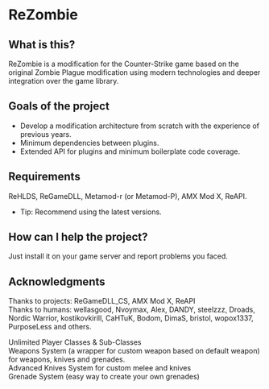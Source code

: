 # ReZombie

## What is this?
ReZombie is a modification for the Counter-Strike game based on the original Zombie Plague modification using modern technologies and deeper integration over the game library.

## Goals of the project
* Develop a modification architecture from scratch with the experience of previous years.
* Minimum dependencies between plugins.
* Extended API for plugins and minimum boilerplate code coverage.

## Requirements
ReHLDS, ReGameDLL, Metamod-r (or Metamod-P), AMX Mod X, ReAPI.
* Tip: Recommend using the latest versions.

## How can I help the project?
Just install it on your game server and report problems you faced.

## Acknowledgments
Thanks to projects: ReGameDLL_CS, AMX Mod X, ReAPI<br/>
Thanks to humans: wellasgood, Nvoymax, Alex, DANDY, steelzzz, Droads, Nordic Warrior, kostikovkirill, CaHTuK, Bodom, DimaS, bristol, wopox1337, PurposeLess and others.<br/>

Unlimited Player Classes & Sub-Classes<br/>
Weapons System (a wrapper for custom weapon based on default weapon) for weapons, knives and grenades.<br/>
Advanced Knives System for custom melee and knives<br/>
Grenade System (easy way to create your own grenades)<br/>
